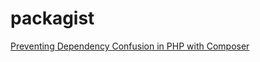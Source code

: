 # packagist
[Preventing Dependency Confusion in PHP with Composer](https://blog.packagist.com/preventing-dependency-hijacking/)
